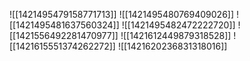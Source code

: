 ![[1421495479158771713]]
![[1421495480769409026]]
![[1421495481637560324]]
![[1421495482472222720]]
![[1421556492281470977]]
![[1421612449879318528]]
![[1421615551374262272]]
![[1421620236831318016]]
